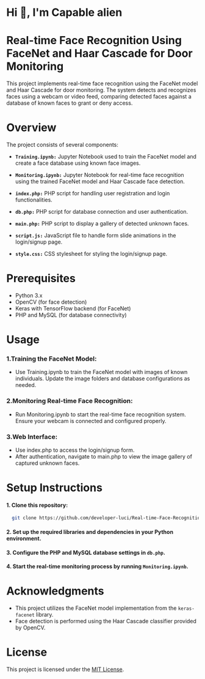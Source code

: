 
# Hi 👋, I'm Capable alien
# Real-time Face Recognition Using FaceNet and Haar Cascade for Door Monitoring

This project implements real-time face recognition using the FaceNet model and Haar Cascade for door monitoring. The system detects and recognizes faces using a webcam or video feed, comparing detected faces against a database of known faces to grant or deny access.

# Overview
The project consists of several components:

* **`Training.ipynb:`** Jupyter Notebook used to train the FaceNet model and create a face database using known face images.

* **`Monitoring.ipynb:`** Jupyter Notebook for real-time face recognition using the trained FaceNet model and Haar Cascade face detection.

* **`index.php:`** PHP script for handling user registration and login functionalities.

* **`db.php:`** PHP script for database connection and user authentication.

* **`main.php:`** PHP script to display a gallery of detected unknown faces.

* **`script.js:`** JavaScript file to handle form slide animations in the login/signup page.

* **`style.css:`** CSS stylesheet for styling the login/signup page.

# Prerequisites

* Python 3.x
* OpenCV (for face detection)
* Keras with TensorFlow backend (for FaceNet)
* PHP and MySQL (for database connectivity)

# Usage

### 1.Training the FaceNet Model:
- Use Training.ipynb to train the FaceNet model with images of known individuals. Update the image folders and database configurations as needed.

### 2.Monitoring Real-time Face Recognition:
- Run Monitoring.ipynb to start the real-time face recognition system. Ensure your webcam is connected and configured properly.
### 3.Web Interface:
- Use index.php to access the login/signup form.
- After authentication, navigate to main.php to view the image gallery of captured unknown faces.

# Setup Instructions

#### 1. Clone this repository:

```bash
  git clone https://github.com/developer-luci/Real-time-Face-Recognition-Using-FaceNet-and-Haar-Cascade-for-Door-Monitoring.git
```
#### 2. Set up the required libraries and dependencies in your Python environment.
#### 3. Configure the PHP and MySQL database settings in `db.php`.
#### 4. Start the real-time monitoring process by running `Monitoring.ipynb`.

# Acknowledgments
* This project utilizes the FaceNet model implementation from the `keras-facenet` library.
* Face detection is performed using the Haar Cascade classifier provided by OpenCV.

# License

This project is licensed under the [MIT License](https://choosealicense.com/licenses/mit/).

